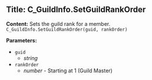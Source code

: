## Title: C_GuildInfo.SetGuildRankOrder

**Content:**
Sets the guild rank for a member.
`C_GuildInfo.SetGuildRankOrder(guid, rankOrder)`

**Parameters:**
- `guid`
  - *string*
- `rankOrder`
  - *number* - Starting at 1 (Guild Master)